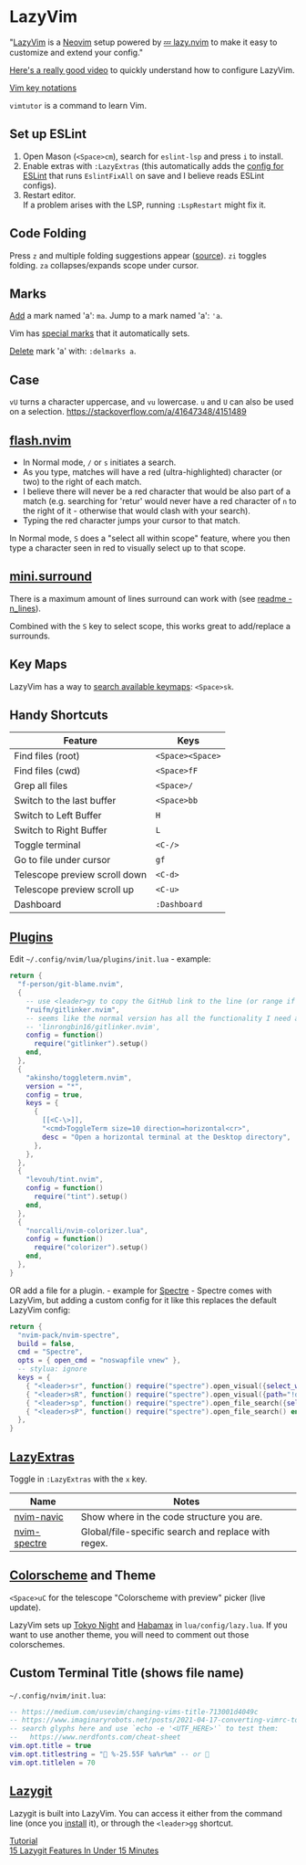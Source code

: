 # LazyVim

"[LazyVim](https://www.lazyvim.org/) is a [Neovim](https://neovim.io/) setup powered by [💤 lazy.nvim](https://github.com/folke/lazy.nvim) to make it easy to customize and extend your config."  

[Here's a really good video](https://www.youtube.com/watch?v=N93cTbtLCIM) to quickly understand how to configure LazyVim.

[Vim key notations](https://vimdoc.sourceforge.net/htmldoc/intro.html#keycodes) 

`vimtutor` is a command to learn Vim.  

## Set up ESLint
1) Open Mason (`<Space>cm`), search for `eslint-lsp` and press `i` to install.  
2) Enable extras with `:LazyExtras` (this automatically adds the [config for ESLint](https://www.lazyvim.org/extras/linting/eslint) that runs `EslintFixAll` on save and I believe reads ESLint configs).  
3) Restart editor.  
If a problem arises with the LSP, running `:LspRestart` might fix it.

## Code Folding
Press `z` and multiple folding suggestions appear ([source](https://github.com/LazyVim/LazyVim/issues/1319#issuecomment-1674464664)).
`zi` toggles folding.
`za` collapses/expands scope under cursor.

## Marks
[Add](https://vim.fandom.com/wiki/Using_marks#Using_marks) a mark named 'a': `ma`.
Jump to a mark named 'a': `'a`.

Vim has [special marks](https://vim.fandom.com/wiki/Using_marks#Special_marks) that it automatically sets.

[Delete](https://vim.fandom.com/wiki/Using_marks#Deleting_marks) mark 'a' with: `:delmarks a`.
## Case
`vU` turns a character uppercase, and `vu` lowercase. `u` and `U` can also be used on a selection.
https://stackoverflow.com/a/41647348/4151489

## [flash.nvim](https://www.lazyvim.org/keymaps#flashnvim)
* In Normal mode, `/` or `s` initiates a search.
* As you type, matches will have a red (ultra-highlighted) character (or two) to the right of each match.
* I believe there will never be a red character that would be also part of a match (e.g. searching for 'retur' would never have a red character of `n` to the right of it - otherwise that would clash with your search).
* Typing the red character jumps your cursor to that match.

In Normal mode, `S` does a "select all within scope" feature, where you then type a character seen in red to visually select up to that scope.

## [mini.surround](https://github.com/echasnovski/mini.surround.git)
There is a maximum amount of lines surround can work with (see [readme - n_lines](https://github.com/echasnovski/mini.surround#default-config)).

Combined with the `S` key to select scope, this works great to add/replace a surrounds.
## Key Maps
LazyVim has a way to [search available keymaps](https://github.com/LazyVim/LazyVim/discussions/690): `<Space>sk`.
## Handy Shortcuts
Feature | Keys
-|-
Find files (root) | `<Space><Space>`
Find files (cwd) | `<Space>fF` 
Grep all files | `<Space>/`
Switch to the last buffer | `<Space>bb`
Switch to Left Buffer | `H`
Switch to Right Buffer | `L`
Toggle terminal | `<C-/>`
Go to file under cursor | `gf`
Telescope preview scroll down | `<C-d>`
Telescope preview scroll up | `<C-u>`
Dashboard | `:Dashboard`

## [Plugins](https://github.com/folke/lazy.nvim#-structuring-your-plugins)
Edit `~/.config/nvim/lua/plugins/init.lua` - example:
```lua
return {
  "f-person/git-blame.nvim",
  {
    -- use <leader>gy to copy the GitHub link to the line (or range if in visual mode) I'm on:
    "ruifm/gitlinker.nvim",
    -- seems like the normal version has all the functionality I need anyway so I don't use this fork:
    -- 'linrongbin16/gitlinker.nvim',
    config = function()
      require("gitlinker").setup()
    end,
  },
  {
    "akinsho/toggleterm.nvim",
    version = "*",
    config = true,
    keys = {
      {
        [[<C-\>]],
        "<cmd>ToggleTerm size=10 direction=horizontal<cr>",
        desc = "Open a horizontal terminal at the Desktop directory",
      },
    },
  },
  {
    "levouh/tint.nvim",
    config = function()
      require("tint").setup()
    end,
  },
  {
    "norcalli/nvim-colorizer.lua",
    config = function()
      require("colorizer").setup()
    end,
  },
}
```
OR add a file for a plugin. - example for [Spectre](https://github.com/nvim-pack/nvim-spectre) - Spectre comes with LazyVim, but adding a custom config for it like this replaces the default LazyVim config:
```lua
return {
  "nvim-pack/nvim-spectre",
  build = false,
  cmd = "Spectre",
  opts = { open_cmd = "noswapfile vnew" },
  -- stylua: ignore
  keys = {
    { "<leader>sr", function() require("spectre").open_visual({select_word=true,path="!dist !.eslintcache"}) end, desc = "Replace current word in files (Spectre)" },
    { "<leader>sR", function() require("spectre").open_visual({path="!dist !.eslintcache"}) end, desc = "Replace in files (Spectre)" },
    { "<leader>sp", function() require("spectre").open_file_search({select_word=true}) end, desc = "Replace current word in current file (Spectre)" },
    { "<leader>sP", function() require("spectre").open_file_search() end, desc = "Replace in current file (Spectre)" },
  },
}
```

## [LazyExtras](https://www.lazyvim.org/extras)
Toggle in `:LazyExtras` with the `x` key.

Name | Notes
-|-
[nvim-navic](https://www.lazyvim.org/extras/editor/navic)| Show where in the code structure you are.
[nvim-spectre](https://github.com/nvim-pack/nvim-spectre) | Global/file-specific search and replace with regex.

## [Colorscheme](https://www.lazyvim.org/plugins/colorscheme) and Theme
`<Space>uC` for the telescope "Colorscheme with preview" picker (live update).

LazyVim sets up [Tokyo Night](https://github.com/folke/tokyonight.nvim) and [Habamax](https://github.com/ntk148v/habamax.nvim) in `lua/config/lazy.lua`. If you want to use another theme, you will need to comment out those colorschemes.

## Custom Terminal Title (shows file name)
`~/.config/nvim/init.lua`:
```lua
-- https://medium.com/usevim/changing-vims-title-713001d4049c
-- https://www.imaginaryrobots.net/posts/2021-04-17-converting-vimrc-to-lua/
-- search glyphs here and use `echo -e '<UTF_HERE>'` to test them:
--   https://www.nerdfonts.com/cheat-sheet
vim.opt.title = true
vim.opt.titlestring = " %-25.55F %a%r%m" -- or 
vim.opt.titlelen = 70
```

## [Lazygit](https://github.com/jesseduffield/lazygit) 
Lazygit is built into LazyVim. You can access it either from the command line (once you [install](https://github.com/jesseduffield/lazygit#installation) it), or through the `<leader>gg` shortcut.

[Tutorial](https://www.youtube.com/watch?v=VDXvbHZYeKY)  
[15 Lazygit Features In Under 15 Minutes](https://www.youtube.com/watch?v=CPLdltN7wgE)  
